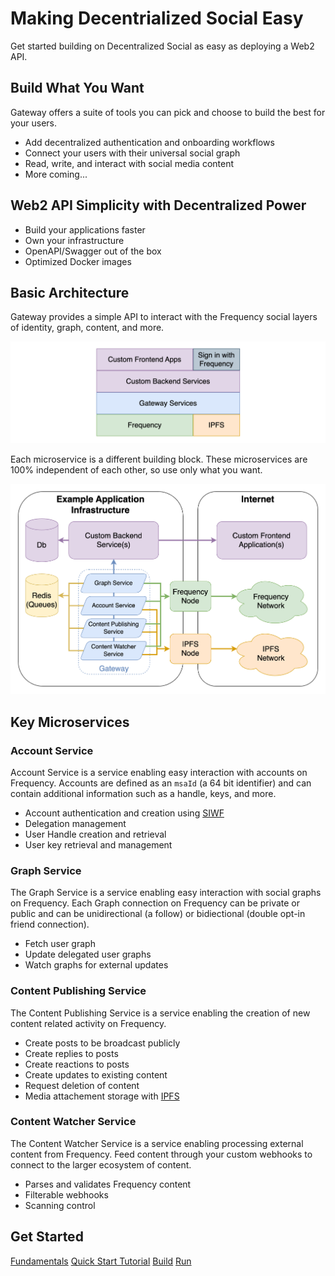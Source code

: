 # Making Decentrialized Social Easy

Get started building on Decentralized Social as easy as deploying a Web2 API.

## Build What You Want

Gateway offers a suite of tools you can pick and choose to build the best for your users.

<!-- Add more visual elements to the services -->

- Add decentralized authentication and onboarding workflows
- Connect your users with their universal social graph
- Read, write, and interact with social media content
- More coming...

## Web2 API Simplicity with Decentralized Power

- Build your applications faster
- Own your infrastructure
- OpenAPI/Swagger out of the box
- Optimized Docker images

## Basic Architecture

Gateway provides a simple API to interact with the Frequency social layers of identity, graph, content, and more.

![Gateway Application Layer Diagram](./gateway_arch-Layer.drawio.png)

Each microservice is a different building block.
These microservices are 100% independent of each other, so use only what you want.

![Gateway Application Microservice Diagram](./gateway_arch-TopLevelServices.drawio.png)

## Key Microservices

### Account Service

Account Service is a service enabling easy interaction with accounts on Frequency.
Accounts are defined as an `msaId` (a 64 bit identifier) and can contain additional information such as a handle, keys, and more.

- Account authentication and creation using [SIWF](https://github.com/ProjectLibertyLabs/siwf)
- Delegation management
- User Handle creation and retrieval
- User key retrieval and management

### Graph Service

The Graph Service is a service enabling easy interaction with social graphs on Frequency.
Each Graph connection on Frequency can be private or public and can be unidirectional (a follow) or bidiectional (double opt-in friend connection).

- Fetch user graph
- Update delegated user graphs
- Watch graphs for external updates

### Content Publishing Service

The Content Publishing Service is a service enabling the creation of new content related activity on Frequency.

- Create posts to be broadcast publicly
- Create replies to posts
- Create reactions to posts
- Create updates to existing content
- Request deletion of content
- Media attachement storage with [IPFS](https://ipfs.tech)

### Content Watcher Service

The Content Watcher Service is a service enabling processing external content from Frequency.
Feed content through your custom webhooks to connect to the larger ecosystem of content.

- Parses and validates Frequency content
- Filterable webhooks
- Scanning control

## Get Started

<div class="button-links">
  <a href="./Fundamentals/">Fundamentals</a>
  <a href="./GettingStarted/">Quick Start Tutorial</a>
  <a href="./Build/">Build</a>
  <a href="./Run/">Run</a>
</div>
